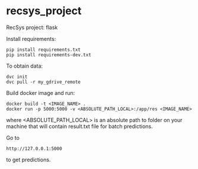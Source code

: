 # recsys_project
RecSys project: flask

Install requirements:
```commandline
pip install requirements.txt
pip install requirements-dev.txt
```

To obtain data:
```
dvc init
dvc pull -r my_gdrive_remote
```

Build docker image and run:
```commandline
docker build -t <IMAGE_NAME> .
docker run -p 5000:5000 -v <ABSOLUTE_PATH_LOCAL>:/app/res <IMAGE_NAME>
```
where <ABSOLUTE_PATH_LOCAL> is an absolute path to folder on your machine that will contain result.txt file for batch predictions.

Go to 
```commandline
http://127.0.0.1:5000
```
to get predictions.
